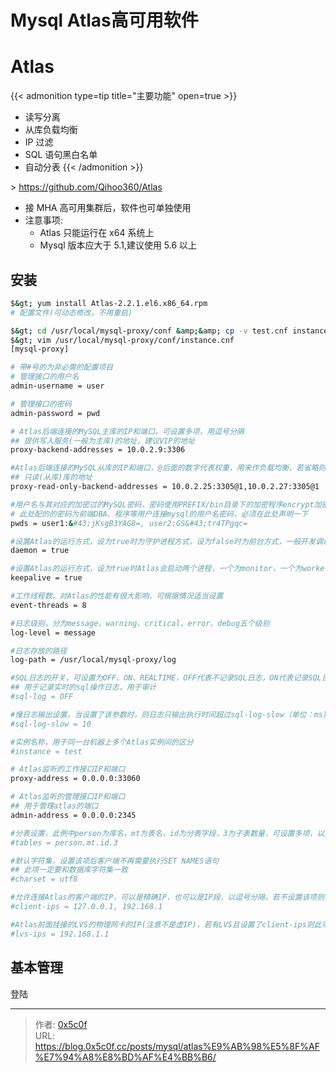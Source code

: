 # Mysql Atlas高可用软件


# Atlas

{{&lt; admonition type=tip title=&#34;主要功能&#34; open=true &gt;}}
- 读写分离
- 从库负载均衡
- IP 过滤
- SQL 语句黑白名单
- 自动分表
{{&lt; /admonition &gt;}}

&gt; https://github.com/Qihoo360/Atlas

- 接 MHA 高可用集群后，软件也可单独使用
- 注意事项:
  - Atlas 只能运行在 x64 系统上
  - Mysql 版本应大于 5.1,建议使用 5.6 以上

## 安装

```bash
$&gt; yum install Atlas-2.2.1.el6.x86_64.rpm
# 配置文件(可动态修改，不用重启)

$&gt; cd /usr/local/mysql-proxy/conf &amp;&amp; cp -v test.cnf instance.cnf
$&gt; vim /usr/local/mysql-proxy/conf/instance.cnf
[mysql-proxy]

# 带#号的为非必需的配置项目
# 管理接口的用户名
admin-username = user

# 管理接口的密码
admin-password = pwd

# Atlas后端连接的MySQL主库的IP和端口，可设置多项，用逗号分隔
## 提供写入服务(一般为主库)的地址，建议VIP的地址
proxy-backend-addresses = 10.0.2.9:3306

#Atlas后端连接的MySQL从库的IP和端口，@后面的数字代表权重，用来作负载均衡，若省略则默认为1，可设置多项，用逗号分隔
## 只读(从库)库的地址
proxy-read-only-backend-addresses = 10.0.2.25:3305@1,10.0.2.27:3305@1

#用户名与其对应的加密过的MySQL密码，密码使用PREFIX/bin目录下的加密程序encrypt加密，下行的user1和user2为示例，将其替换为你的MySQL的用户名和加密密码！
# 此处配的的密码为前端DBA、程序等用户连接mysql的用户名密码，必须在此处声明一下
pwds = user1:&#43;jKsgB3YAG8=, user2:GS&#43;tr4TPgqc=

#设置Atlas的运行方式，设为true时为守护进程方式，设为false时为前台方式，一般开发调试时设为false，线上运行时设为true,true后面不能有空格。
daemon = true

#设置Atlas的运行方式，设为true时Atlas会启动两个进程，一个为monitor，一个为worker，monitor在worker意外退出后会自动将其重启，设为false时只有worker，没有monitor，一般开发调试时设为false，线上运行时设为true,true后面不能有空格。
keepalive = true

#工作线程数，对Atlas的性能有很大影响，可根据情况适当设置
event-threads = 8

#日志级别，分为message、warning、critical、error、debug五个级别
log-level = message

#日志存放的路径
log-path = /usr/local/mysql-proxy/log

#SQL日志的开关，可设置为OFF、ON、REALTIME，OFF代表不记录SQL日志，ON代表记录SQL日志，REALTIME代表记录SQL日志且实时写入磁盘，默认为OFF
## 用于记录实时的sql操作日志，用于审计
#sql-log = OFF

#慢日志输出设置。当设置了该参数时，则日志只输出执行时间超过sql-log-slow（单位：ms)的日志记录。不设置该参数则输出全部日志。
#sql-log-slow = 10

#实例名称，用于同一台机器上多个Atlas实例间的区分
#instance = test

# Atlas监听的工作接口IP和端口
proxy-address = 0.0.0.0:33060

# Atlas监听的管理接口IP和端口
## 用于管理atlas的端口 
admin-address = 0.0.0.0:2345

#分表设置，此例中person为库名，mt为表名，id为分表字段，3为子表数量，可设置多项，以逗号分隔，若不分表则不需要设置该项
#tables = person.mt.id.3

#默认字符集，设置该项后客户端不再需要执行SET NAMES语句
## 此项一定要和数据库字符集一致 
#charset = utf8

#允许连接Atlas的客户端的IP，可以是精确IP，也可以是IP段，以逗号分隔，若不设置该项则允许所有IP连接，否则只允许列表中的IP连接
#client-ips = 127.0.0.1, 192.168.1

#Atlas前面挂接的LVS的物理网卡的IP(注意不是虚IP)，若有LVS且设置了client-ips则此项必须设置，否则可以不设置
#lvs-ips = 192.168.1.1

```
## 基本管理
登陆

---

> 作者: [0x5c0f](https://blog.0x5c0f.cc)  
> URL: https://blog.0x5c0f.cc/posts/mysql/atlas%E9%AB%98%E5%8F%AF%E7%94%A8%E8%BD%AF%E4%BB%B6/  

